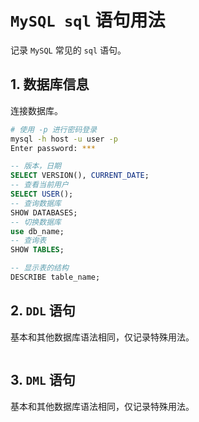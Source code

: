 
# `MySQL sql` 语句用法

记录 `MySQL` 常见的 `sql` 语句。

## 1. 数据库信息

连接数据库。

```bash
# 使用 -p 进行密码登录 
mysql -h host -u user -p
Enter password: ***
```

```sql
-- 版本，日期
SELECT VERSION(), CURRENT_DATE;
-- 查看当前用户
SELECT USER();
-- 查询数据库
SHOW DATABASES;
-- 切换数据库
use db_name;
-- 查询表
SHOW TABLES;

-- 显示表的结构
DESCRIBE table_name;
```

## 2.  `DDL` 语句

基本和其他数据库语法相同，仅记录特殊用法。

```bash

```

## 3. `DML` 语句

基本和其他数据库语法相同，仅记录特殊用法。
